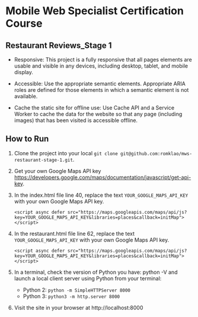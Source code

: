 # Mobile Web Specialist Certification Course

## Restaurant Reviews_Stage 1

- Responsive: This project is a fully responsive that all pages elements are usable and visible in any devices, including desktop, tablet, and mobile display.

- Accessible: Use the appropriate semantic elements. Appropriate ARIA roles are defined for those elements in which a semantic element is not available.

- Cache the static site for offline use: Use Cache API and a Service Worker to cache the data for the website so that any page (including images) that has been visited is accessible offline.

## How to Run

1. Clone the project into your local `git clone git@github.com:romklao/mws-restaurant-stage-1.git`.

2. Get your own Google Maps API key https://developers.google.com/maps/documentation/javascript/get-api-key.

3. In the index.html file line 40, replace the text `YOUR_GOOGLE_MAPS_API_KEY` with your own Google Maps API key.

    `<script async defer src="https://maps.googleapis.com/maps/api/js?key=YOUR_GOOGLE_MAPS_API_KEY&libraries=places&callback=initMap"></script>`

4. In the restaurant.html file line 62, replace the text `YOUR_GOOGLE_MAPS_API_KEY` with your own Google Maps API key.

    `<script async defer src="https://maps.googleapis.com/maps/api/js?key=YOUR_GOOGLE_MAPS_API_KEY&libraries=places&callback=initMap"></script>`

5. In a terminal, check the version of Python you have: python -V and launch a local client server using Python from your terminal:

    * Python 2: `python -m SimpleHTTPServer 8000`
    * Python 3: `python3 -m http.server 8000`

6. Visit the site in your browser at http://localhost:8000





